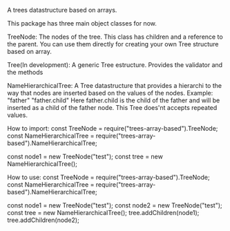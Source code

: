 A trees datastructure based on arrays.

This package has three main object classes for now.

TreeNode:
The nodes of the tree. 
This class has children and a reference to the parent.
You can use them directly for creating your own Tree structure based on array.

Tree(In development):
A generic Tree estructure.
Provides the validator and the methods 

NameHierarchicalTree:
A Tree datastructure that provides a hierarchi to the way that nodes are inserted based on the values of the nodes.
Example:
"father"
"father.child"
Here father.child is the child of the father and will be inserted as a child of the father node.
This Tree does'nt accepts repeated values.

How to import:
const TreeNode = require("trees-array-based").TreeNode;
const NameHierarchicalTree = require("trees-array-based").NameHierarchicalTree;

const node1 = new TreeNode("test");
const tree = new NameHierarchicalTree();

How to use:
const TreeNode = require("trees-array-based").TreeNode;
const NameHierarchicalTree = require("trees-array-based").NameHierarchicalTree;

const node1 = new TreeNode("test");
const node2 = new TreeNode("test");
const tree = new NameHierarchicalTree();
tree.addChildren(node1);
tree.addChildren(node2);